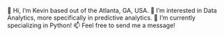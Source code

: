 👋 Hi, I’m Kevin based out of the Atlanta, GA, USA.
👀 I’m interested in Data Analytics, more specifically in predictive analytics.
🌱 I’m currently specializing in Python!
📫 Feel free to send me a message!
